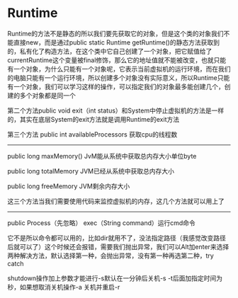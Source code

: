 # Runtime

Runtime的方法不是静态的所以我们要先获取它的对象，但是这个类的对象我们不能直接new，而是通过public static Runtime getRuntime()的静态方法获取到的，私有化了构造方法，在这个类中它自己创建了一个对象，把它赋值给了currentRuntime这个变量被final修饰，那么它的地址值就不能被改变，也就只能有一个对象，为什么只能有一个对象呢，它表示当前虚拟机的运行环境，而在我们的电脑只能有一个运行环境，所以创建多个对象没有实际意义，所以Runtime只能有一个对象，我们可以学习这样的操作，可以指定我们的对象最多能创建几个，创建的多个对象都是同一个

第二个方法public void exit（int status）和System中停止虚拟机的方法是一样的，其实在底层System的exit方法就是调用Runtime的exit方法

第三个方法 public int availableProcessors 获取cpu的线程数

---

public long maxMemory() JvM能从系统中获取总内存大小单位byte

public long totalMemory JVM已经从系统中获取总内存大小

public long freeMemory JVM剩余内存大小

这三个方法当我们需要使用代码来监控虚拟机的内存，这几个方法就可以用上了

---

public Process（先忽略） exec（String command）运行cmd命令

它不是所以命令都可以用的，比如dir就用不了，没法指定路径（我感觉改变路径后就可以了）这个时候还会报错，需要我们抛出异常，我们可以Alt加enter来选择两种解决方法，默认选择第一种，会抛出异常，没有第一种再选第二种，try catch

shutdown操作加上参数才能进行-s默认在一分钟后关机-s -t后面加指定时间为秒，如果想取消关机操作-a 关机并重启-r
